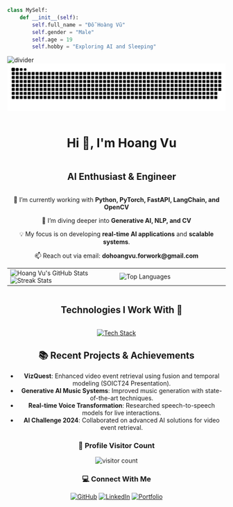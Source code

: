```python
class MySelf:
    def __init__(self):
        self.full_name = "Đỗ Hoàng Vũ"
        self.gender = "Male"
        self.age = 19
        self.hobby = "Exploring AI and Sleeping"
```

<!-- Horizontal Divider -->
<img src="https://user-images.githubusercontent.com/73097560/115834477-dbab4500-a447-11eb-908a-139a6edaec5c.gif" alt="divider">

<!-- Snake Animation -->
<div align="center">
  <img src="https://github.com/1999AZZAR/1999AZZAR/blob/readme/resources/grid-snake.svg" alt="snake animation">
</div>

<!-- Title Section -->
<div id="user-content-toc">
  <ul align="center">
    <summary><h1 style="display: inline-block">Hi 👋, I'm Hoang Vu</h1></summary>
    <summary><h2 style="display: inline-block">AI Enthusiast & Engineer</h2></summary>
  </ul>
</div>

<!-- Introduction Section -->
<div align="center">
  <p>🔭 I’m currently working with <b>Python, PyTorch, FastAPI, LangChain, and OpenCV</b></p>
  <p>🌱 I’m diving deeper into <b>Generative AI, NLP, and CV</b></p>
  <p>💡 My focus is on developing <b>real-time AI applications</b> and <b>scalable systems</b>.</p>
  <p>📫 Reach out via email: <b>dohoangvu.forwork@gmail.com</b></p>
</div>

<!-- Stats & Trophy Section -->
<p align="center">
  <table align="center">
    <tr>
      <td width="50%">
        <img src="https://github-readme-stats.vercel.app/api?username=hoangvu1806&theme=radical&show_icons=true&count_private=true" alt="Hoang Vu's GitHub Stats">
        <img src="https://github-readme-streak-stats.herokuapp.com/?user=hoangvu1806&theme=radical&hide_border=false" alt="Streak Stats">
      </td>
      <td width="50%">
        <img src="https://github-readme-stats.anuraghazra1.vercel.app/api/top-langs/?username=hoangvu1806&theme=radical&hide_border=false&langs_count=10" alt="Top Languages">
      </td>
    </tr>
  </table>
</p>

<!-- Technologies Section -->
<div id="user-content-toc">
  <ul align="center">
    <summary><h2 style="display: inline-block">Technologies I Work With 🚀</h2></summary>
  </ul>
</div>
<p align="center">
  <a href="https://skillicons.dev">
    <img src="https://skillicons.dev/icons?i=python,pytorch,fastapi,langchain,opencv,git,docker,c,cpp,github,aws,linux,vscode&perline=10" alt="Tech Stack">
  </a>
</p>

<!-- Recent Projects Section -->
<div align="center">
  <h2>📚 Recent Projects & Achievements</h2>
  <ul>
    <li><b>VizQuest</b>: Enhanced video event retrieval using fusion and temporal modeling (SOICT24 Presentation).</li>
    <li><b>Generative AI Music Systems</b>: Improved music generation with state-of-the-art techniques.</li>
    <li><b>Real-time Voice Transformation</b>: Researched speech-to-speech models for live interactions.</li>
    <li><b>AI Challenge 2024</b>: Collaborated on advanced AI solutions for video event retrieval.</li>
  </ul>
</div>

<!-- Visitor Counter Section -->
<div align="center">
  <h3><b>🌟 Profile Visitor Count</b></h3>
  <p>
    <img src="https://profile-counter.glitch.me/hoangvu1806/count.svg" alt="visitor count">
  </p>
</div>

<!-- Footer Section -->
<div align="center">
  <h3>💻 Connect With Me</h3>
  <p>
    <a href="https://github.com/hoangvu1806"><img src="https://img.shields.io/badge/GitHub-%2312100E.svg?&style=for-the-badge&logo=github&logoColor=white" alt="GitHub"></a>
    <a href="https://www.linkedin.com/in/hoangvu1806/"><img src="https://img.shields.io/badge/LinkedIn-%230A66C2.svg?&style=for-the-badge&logo=linkedin&logoColor=white" alt="LinkedIn"></a>
    <a href="https://hoangvu.id.vn/"><img src="https://img.shields.io/badge/Portfolio-%23000000.svg?&style=for-the-badge&logo=firefox&logoColor=white" alt="Portfolio"></a>
  </p>
</div>
